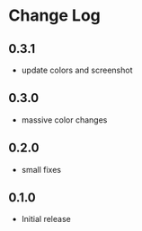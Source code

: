 # Change Log

## 0.3.1

- update colors and screenshot

## 0.3.0

- massive color changes

## 0.2.0

- small fixes

## 0.1.0

- Initial release
